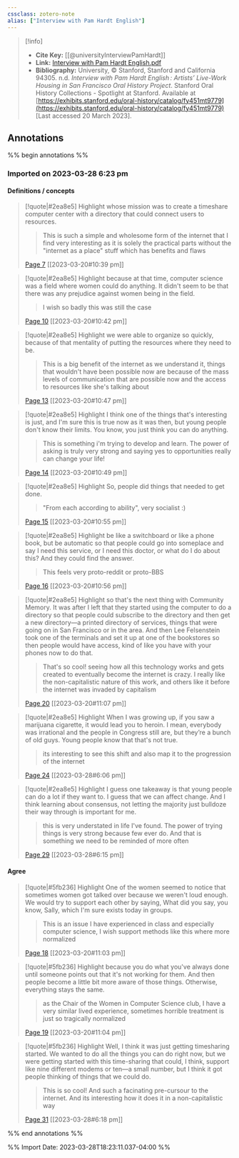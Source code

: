 ```yaml
---
cssclass: zotero-note
alias: ["Interview with Pam Hardt English"]
---
```


> [!info]
> - **Cite Key:** [[@universityInterviewPamHardt]]
> - **Link:** [Interview with Pam Hardt English.pdf](file:///Users/melissa/Zotero/storage/4L7RFXDD/Interview%20with%20Pam%20Hardt%20English.pdf)
> - **Bibliography:** University, © Stanford, Stanford and California 94305. n.d. _Interview with Pam Hardt English : Artists’ Live-Work Housing in San Francisco Oral History Project_. Stanford Oral History Collections - Spotlight at Stanford. Available at [https://exhibits.stanford.edu/oral-history/catalog/fy451mt9779](https://exhibits.stanford.edu/oral-history/catalog/fy451mt9779) [Last accessed 20 March 2023].

## Annotations
%% begin annotations %%
### Imported on 2023-03-28 6:23 pm

#### Definitions / concepts

> [!quote|#2ea8e5] Highlight
> whose mission was to create a timeshare computer center with a directory that could connect users to resources.
>
>> This is such a simple and wholesome form of the internet that I find very interesting as it is solely the practical parts without the "internet as a place" stuff which has benefits and flaws
>
> [Page 7](zotero://open-pdf/library/items/4L7RFXDD?page=7) [[2023-03-20#10:39 pm]]

> [!quote|#2ea8e5] Highlight
> because at that time, computer science was a field where women could do anything. It didn't seem to be that there was any prejudice against women being in the field.
>
>> I wish so badly this was still the case
>
> [Page 10](zotero://open-pdf/library/items/4L7RFXDD?page=10) [[2023-03-20#10:42 pm]]

> [!quote|#2ea8e5] Highlight
> we were able to organize so quickly, because of that mentality of putting the resources where they need to be.
>
>> This is a big benefit of the internet as we understand it, things that wouldn't have been possible now are because of the mass levels of communication that are possible now and the access to resources like she's talking about
>
> [Page 13](zotero://open-pdf/library/items/4L7RFXDD?page=13) [[2023-03-20#10:47 pm]]

> [!quote|#2ea8e5] Highlight
> I think one of the things that's interesting is just, and I'm sure this is true now as it was then, but young people don't know their limits. You know, you just think you can do anything.
>
>> This is something i'm trying to develop and learn. The power of asking is truly very strong and saying yes to opportunities really can change your life!
>
> [Page 14](zotero://open-pdf/library/items/4L7RFXDD?page=14) [[2023-03-20#10:49 pm]]

> [!quote|#2ea8e5] Highlight
> So, people did things that needed to get done.
>
>> "From each according to ability", very socialist :)
>
> [Page 15](zotero://open-pdf/library/items/4L7RFXDD?page=15) [[2023-03-20#10:55 pm]]

> [!quote|#2ea8e5] Highlight
> be like a switchboard or like a phone book, but be automatic so that people could go into someplace and say I need this service, or I need this doctor, or what do I do about this? And they could find the answer.
>
>> This feels very proto-reddit or proto-BBS
>
> [Page 16](zotero://open-pdf/library/items/4L7RFXDD?page=16) [[2023-03-20#10:56 pm]]

> [!quote|#2ea8e5] Highlight
> so that's the next thing with Community Memory. It was after I left that they started using the computer to do a directory so that people could subscribe to the directory and then get a new directory—a printed directory of services, things that were going on in San Francisco or in the area. And then Lee Felsenstein took one of the terminals and set it up at one of the bookstores so then people would have access, kind of like you have with your phones now to do that.
>
>> That's so cool! seeing how all this technology works and gets created to eventually become the internet is crazy. I really like the non-capitalistic nature of this work, and others like it before the internet was invaded by capitalism
>
> [Page 20](zotero://open-pdf/library/items/4L7RFXDD?page=20) [[2023-03-20#11:07 pm]]

> [!quote|#2ea8e5] Highlight
> When I was growing up, if you saw a marijuana cigarette, it would lead you to heroin. I mean, everybody was irrational and the people in Congress still are, but they’re a bunch of old guys. Young people know that that's not true.
>
>> its interesting to see this shift and also map it to the progression of the internet
>
> [Page 24](zotero://open-pdf/library/items/4L7RFXDD?page=24) [[2023-03-28#6:06 pm]]

> [!quote|#2ea8e5] Highlight
> I guess one takeaway is that young people can do a lot if they want to. I guess that we can affect change. And I think learning about consensus, not letting the majority just bulldoze their way through is important for me.
>
>> this is very understated in life I've found. The power of trying things is very strong because few ever do. And that is something we need to be reminded of more often
>
> [Page 29](zotero://open-pdf/library/items/4L7RFXDD?page=29) [[2023-03-28#6:15 pm]]

#### Agree

> [!quote|#5fb236] Highlight
> One of the women seemed to notice that sometimes women got talked over because we weren't loud enough. We would try to support each other by saying, What did you say, you know, Sally, which I'm sure exists today in groups.
>
>> This is an issue I have experienced in class and especially computer science, I wish support methods like this where more normalized
>
> [Page 18](zotero://open-pdf/library/items/4L7RFXDD?page=18) [[2023-03-20#11:03 pm]]

> [!quote|#5fb236] Highlight
> because you do what you've always done until someone points out that it's not working for them. And then people become a little bit more aware of those things. Otherwise, everything stays the same.
>
>> as the Chair of the Women in Computer Science club, I have a very similar lived experience, sometimes horrible treatment is just so tragically normalized
>
> [Page 19](zotero://open-pdf/library/items/4L7RFXDD?page=19) [[2023-03-20#11:04 pm]]

> [!quote|#5fb236] Highlight
> Well, I think it was just getting timesharing started. We wanted to do all the things you can do right now, but we were getting started with this time-sharing that could, I think, support like nine different modems or ten—a small number, but I think it got people thinking of things that we could do.
>
>> This is so cool! And such a facinating pre-cursour to the internet. And its interesting how it does it in a non-capitalistic way
>
> [Page 31](zotero://open-pdf/library/items/4L7RFXDD?page=31) [[2023-03-28#6:18 pm]]


%% end annotations %%

%% Import Date: 2023-03-28T18:23:11.037-04:00 %%
